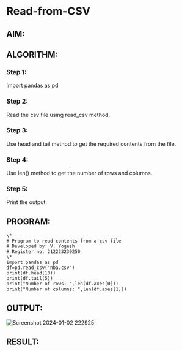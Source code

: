 # Read-from-CSV

## AIM:

## ALGORITHM:
### Step 1:
Import pandas as pd
### Step 2:
Read the csv file using read_csv method.
### Step 3:
Use head and tail method to get the required contents from the file.
### Step 4:
Use len() method to get the number of rows and columns.
### Step 5:
Print the output.
## PROGRAM:
```
\*
# Program to read contents from a csv file
# Developed by: V. Yogesh
# Register no: 212223230250
\*
import pandas as pd
df=pd.read_csv("nba.csv")
print(df.head(10))
print(df.tail(5))
print("Number of rows: ",len(df.axes[0]))
print("Number of columns: ",len(df.axes[1]))
```
## OUTPUT:
![Screenshot 2024-01-02 222925](https://github.com/Yogesh-Yogi-1/Read-from-CSV/assets/148514598/d53ef322-dbf9-478e-9682-e262e3715b13)

## RESULT:
